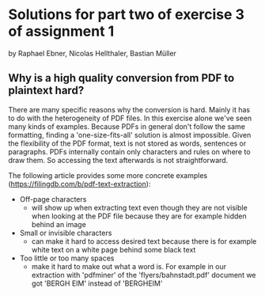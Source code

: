 # Solutions for part two of exercise 3 of assignment 1
by Raphael Ebner, Nicolas Hellthaler, Bastian Müller

## Why is a high quality conversion from PDF to plaintext hard?
There are many specific reasons why the conversion is hard.
Mainly it has to do with the heterogeneity of PDF files. In this exercise alone we've seen many kinds of examples.
Because PDFs in general don't follow the same formatting, finding a 'one-size-fits-all' solution is almost impossible.
Given the flexibility of the PDF format, text is not stored as words, sentences or paragraphs.
PDFs internally contain only characters and rules on where to draw them. So accessing the text afterwards is not straightforward.

The following article provides some more concrete examples (https://filingdb.com/b/pdf-text-extraction):

- Off-page characters
  - will show up when extracting text even though they are not visible when looking at the PDF file because they are for example hidden behind an image
- Small or invisible characters
  - can make it hard to access desired text because there is for example white text on a white page behind some black text
- Too little or too many spaces
  - make it hard to make out what a word is. For example in our extraction with 'pdfminer' of the 'flyers/bahnstadt.pdf' document we got 'BERGH EIM' instead of 'BERGHEIM'
